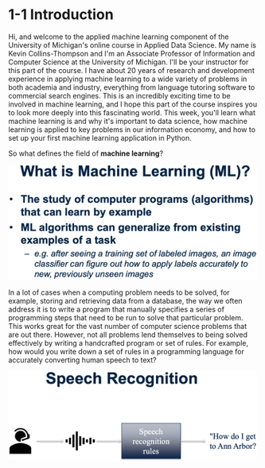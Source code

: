 # 1-1 Introduction

Hi, and welcome to the applied machine learning component of the University of Michigan's online course in Applied Data Science. My name is Kevin Collins-Thompson and I'm an Associate Professor of Information and Computer Science at the University of Michigan. I'll be your instructor for this part of the course. I have about 20 years of research and development experience in applying machine learning to a wide variety of problems in both academia and industry, everything from language tutoring software to commercial search engines. This is an incredibly exciting time to be involved in machine learning, and I hope this part of the course inspires you to look more deeply into this fascinating world. This week, you'll learn what machine learning is and why it's important to data science, how machine learning is applied to key problems in our information economy, and how to set up your first machine learning application in Python.

So what defines the field of **machine learning**?

<img src='https://github.com/siyinghan/Notes/raw/master/Applied%20Data%20Science%20with%20Python%20(Coursera%20Specialization)/03%20Applied%20Machine%20Learning%20in%20Python/Image/001.png' alt='001' width='500px' />

In a lot of cases when a computing problem needs to be solved, for example, storing and retrieving data from a database, the way we often address it is to write a program that manually specifies a series of programming steps that need to be run to solve that particular problem. This works great for the vast number of computer science problems that are out there. However, not all problems lend themselves to being solved effectively by writing a handcrafted program or set of rules. For example, how would you write down a set of rules in a programming language for accurately converting human speech to text?

<img src='https://github.com/siyinghan/Notes/raw/master/Applied%20Data%20Science%20with%20Python%20(Coursera%20Specialization)/03%20Applied%20Machine%20Learning%20in%20Python/Image/002.png' alt='002' width='500px' />